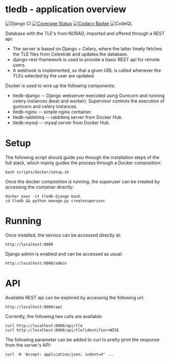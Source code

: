 # tledb - application overview

![Django CI](https://github.com/rtubio/tledb/workflows/Django%20CI/badge.svg?branch=master)
[![Coverage Status](https://coveralls.io/repos/github/rtubio/tledb/badge.svg?branch=master)](https://coveralls.io/github/rtubio/tledb?branch=master)
[![Codacy Badge](https://api.codacy.com/project/badge/Grade/77cd187ba2c5436f8cd02627f5dda2db)](https://app.codacy.com/gh/rtubio/tledb?utm_source=github.com&utm_medium=referral&utm_content=rtubio/tledb&utm_campaign=Badge_Grade)
![CodeQL](https://github.com/rtubio/tledb/workflows/CodeQL/badge.svg)

Database with the TLE's from NORAD, imported and offered through a REST api:

* The server is based on Django + Celery, where the latter timely fetches the TLE files from Celestrak and updates the database.
* django-rest-framework is used to provide a basic REST api for remote users.
* A webhook is implemented, so that a given URL is called whenever the TLEs selected by the user are updated.

Docker is used to wire up the following components:

* tledb-django -- Django webserver executed using Gunicorn and running celery instances (beat and worker). Supervisor controls the execution of gunicorn and celery instances.
* tledb-nginx -- simple nginx container.
* tledb-rabbitmq -- rabbitmq server from Docker Hub.
* tledb-mysql -- mysql server from Docker Hub.

# Setup

The following script should guide you through the installation steps of the full stack, which mainly guides the process through a Docker composition:

    bash scripts/docker/setup.sh

Once the docker composition is running, the superuser can be created by accessing the container directly:

    docker exec -it tledb-django bash
    cd tledb && python manage.py createsuperuser

# Running

Once installed, the service can be accessed directly at:

    http://localhost:8000

Django admin is enabled and can be accessed as usual:

    http://localhost:8000/admin

# API

Available REST api can be explored by accessing the following url:

    http://localhost:8000/api

Currently, the following two calls are available:

    curl http://localhost:8000/api/tle
    curl http://localhost:8000/api/tle?identifier=WISE

The following parameter can be added to curl to pretty print the response from the server's API:

    curl -H 'Accept: application/json; indent=4' ...
